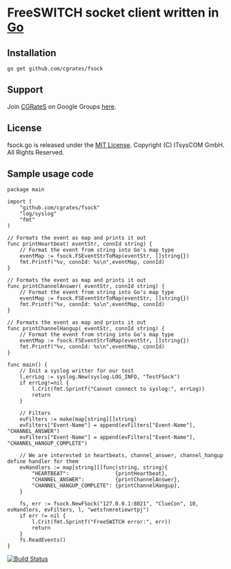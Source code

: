 # FreeSWITCH socket client written in [Go](http://cgrates.org/ "Go Website")

## Installation ##

`go get github.com/cgrates/fsock`

## Support ##
Join [CGRateS](http://www.cgrates.org/ "CGRateS Website") on Google Groups [here](https://groups.google.com/forum/#!forum/cgrates "CGRateS on GoogleGroups").

## License ##
fsock.go is released under the [MIT License](http://www.opensource.org/licenses/mit-license.php "MIT License").
Copyright (C) ITsysCOM GmbH. All Rights Reserved.

## Sample usage code ##
```
package main

import (
    "github.com/cgrates/fsock"
    "log/syslog"
    "fmt"
)

// Formats the event as map and prints it out
func printHeartbeat( eventStr, connId string) {
    // Format the event from string into Go's map type
    eventMap := fsock.FSEventStrToMap(eventStr, []string{})
    fmt.Printf("%v, connId: %s\n",eventMap, connId)
}

// Formats the event as map and prints it out
func printChannelAnswer( eventStr, connId string) {
    // Format the event from string into Go's map type
    eventMap := fsock.FSEventStrToMap(eventStr, []string{})
    fmt.Printf("%v, connId: %s\n",eventMap, connId)
}

// Formats the event as map and prints it out
func printChannelHangup( eventStr, connId string) {
    // Format the event from string into Go's map type
    eventMap := fsock.FSEventStrToMap(eventStr, []string{})
    fmt.Printf("%v, connId: %s\n",eventMap, connId)
}

func main() {
    // Init a syslog writter for our test
    l,errLog := syslog.New(syslog.LOG_INFO, "TestFSock")
    if errLog!=nil {
        l.Crit(fmt.Sprintf("Cannot connect to syslog:", errLog))
        return
    }

    // Filters
    evFilters := make(map[string][]string)
    evFilters["Event-Name"] = append(evFilters["Event-Name"], "CHANNEL_ANSWER")
    evFilters["Event-Name"] = append(evFilters["Event-Name"], "CHANNEL_HANGUP_COMPLETE")

    // We are interested in heartbeats, channel_answer, channel_hangup define handler for them
    evHandlers := map[string][]func(string, string){
	    "HEARTBEAT":               {printHeartbeat},
	    "CHANNEL_ANSWER":          {printChannelAnswer},
	    "CHANNEL_HANGUP_COMPLETE": {printChannelHangup},
    }

    fs, err := fsock.NewFSock("127.0.0.1:8021", "ClueCon", 10, evHandlers, evFilters, l, "wetsfnmretiewrtpj")
    if err != nil {
        l.Crit(fmt.Sprintf("FreeSWITCH error:", err))
        return
    }
    fs.ReadEvents()
}
```

[![Build Status](https://secure.travis-ci.org/cgrates/fsock.png)](http://travis-ci.org/cgrates/fsock)

